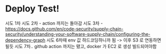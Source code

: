 # Deploy Test!
시도 1차
시도 2차 - action 까지는 돌아감
시도 3차 - https://docs.github.com/en/code-security/supply-chain-security/understanding-your-software-supply-chain/configuring-the-dependency-graph
시도 6차때 env 값 하드코딩하니까 됨 -> 이후 S3 로 연동하면 될듯
시도 7차.. github action 까지는 됐고, docker 가 EC2 로 생성 빌드되어야함